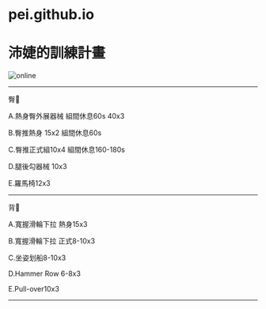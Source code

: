 # pei.github.io
<html>
  <head>
    <meta charset="UTF-8">
   
  </head>
  <body>
    <h1>沛婕的訓練計畫</h1>
    <img src="https://custom-images.strikinglycdn.com/res/hrscywv4p/image/upload/c_limit,fl_lossy,h_600,w_800,f_auto,q_auto/6854615/492705_919805.jpeg" alt="online">
    <hr>
    <p>臀🍑</p>
    <p>A.熱身臀外展器械 組間休息60s 40x3</p>
    <p>B.臀推熱身 15x2 組間休息60s</p>
    <p>C.臀推正式組10x4 組間休息160-180s </p>
    <p>D.腿後勾器械 10x3</p>
    <p>E.羅馬椅12x3</p>
    <hr>
</body>
</html>
  <p>背🐚</p>
<p>A.寬握滑輪下拉 熱身15x3<p>
<p>B.寬握滑輪下拉 正式8-10x3<p>
<p>C.坐姿划船8-10x3<p>
<p>D.Hammer Row 6-8x3<p>
<p>E.Pull-over10x3<p>
    <hr>
</body>
</html>
